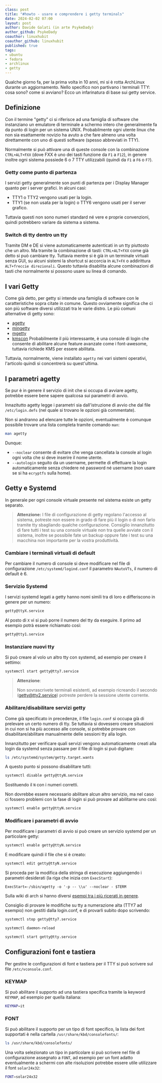 ```yaml
---
class: post
title: "#howto - usare e comprendere i getty terminals"
date: 2024-02-02 07:00
layout: post
author: Davide Galati (in arte PsykeDady)
author_github: PsykeDady
coauthor: linuxhubit
coauthor_github: linuxhubit
published: true
tags:
- ubuntu
- fedora
- archlinux
- getty
---
```


Qualche giorno fa, per la prima volta in 10 anni, mi si è rotta ArchLinux durante un aggiornamento. Nello specifico non partivano i terminali TTY: cosa sono? come si avviano? Ecco un infarinatura di base sui getty service.

## Definizione

Con il termine "getty" ci si riferisce ad una famiglia di software che instanziano un emulatore di terminale a schermo intero che generalmente fa da punto di login per un sistema UNIX. Probabilmente ogni utente linux che non sia esattamente novizio ha avuto a che fare almeno una volta direttamente con uno di questi software (spesso abbreviati in TTY).

Normalmente si può attivare una di queste console con la combinazione `CTRL+ALT+FXX` (dove FXX è uno dei tasti funzione da `F1` a `F12`), in genere inoltre ogni sistema possiede 6 o 7 TTY utilizzabili (quindi da `F1` a `F6` o `F7`).

### Getty come punto di partenza

I servizi getty generalmente son punti di partenza per i Display Manager quanto per i server grafici. In alcuni casi:

- TTY1 o TTY2 vengono usati per la login.
- TTY1 (se non usata per la login) o TTY6 vengono usati per il server grafico.

Tuttavia questi non sono numeri standard né vere e proprie convenzioni, quindi potrebbero variare da sistema a sistema.

### Switch di tty dentro un tty

Tramite DM e DE si viene automaticamente autenticati in un tty piuttosto che un altro. Ma tramite la combinazione di tasti: `CTRL+ALT+FXX` come già detto si può cambiare tty. Tuttavia mentre si è già in un terminale virtuali senza GUI, su alcuni sistemi la shortcut si accorcia in `ALT+FX` o addirittura `ALT+freccie direzionali`. Questo tuttavia disabilita alcune combinazioni di tasti che normalmente si possono usare su linea di comando.

## I vari Getty

Come già detto, per getty si intende una famiglia di software con le caratteristiche sopra citate in comune. Questo ovviamente significa che ci son più software diversi utilizzati tra le varie distro. Le più comuni alternative di getty sono:

- [agetty](https://github.com/util-linux/util-linux/blob/master/term-utils/agetty.c)
- [mingetty](https://sourceforge.net/projects/mingetty/)
- [mgetty](http://mgetty.greenie.net)
- [kmscon](https://cgit.freedesktop.org/~dvdhrm/kmscon/tree/README) Probabilmente il più interessante, è una console di login che consente di abilitare alcune feature avanzate come i font-awesome, tuttavia richiede KMS per essere abilitata.

Tuttavia, normalmente, viene installato `agetty` nei vari sistemi operativi, l'articolo quindi si concentrerà su quest'ultima.

## I parametri agetty

Se pur è in genere il servizio di init che si occupa di avviare agetty, potrebbe essere bene sapere qualcosa sui parametri di avvio.

Innazitutto agetty legge i parametri sia dall'istruzione di avvio che dal file `/etc/login.defs` (nel quale si trovano le opzioni già commentate).

Non si andranno ad elencare tutte le opzioni, eventualmente è comunque possibile trovare una lista completa tramite comando `man`:

```bash
man agetty
```

Dunque:

- `--noclear` consente di evitare che venga cancellata la console al login ogni volta che si deve inserire il nome utente.
- `--autologin` seguito da un username, permette di effettuare la login automaticamente senza chiedere né password né username (non usare se si ha `ecryptfs` sulla home).

## Getty e Systemd

In generale per ogni console virtuale presente nel sistema esiste un getty separato.

> **Attenzione:**
> I file di configurazione di getty regolano l'accesso al sistema, potreste non essere in grado di fare più il login o di non farlo tramite tty sbagliando qualche configurazione. Consiglio innanzitutto di fare tutti i test su una console virtuale non tra quelle avviate con il sistema, inoltre se possibile fate un backup oppure fate i test su una macchina non importante per la vostra produttività.

### Cambiare i terminali virtuali di default

Per cambiare il numero di console si deve modificare nel file di configurazione `/etc/systemd/logind.conf` il parametro `NAutoVTs`, il numero di default è 6.

### Servizio Systemd

I servizi systemd legati a getty hanno nomi simili tra di loro e differiscono in genere per un numero:

```bash
getty@ttyX.service
```

Al posto di `X` vi si può porre il numero del tty da eseguire. Il primo ad esempio potrà essere richiamato così:

```bash
getty@tty1.service
```

### Instanziare nuovi tty

Si può creare al volo un altro tty con systemd, ad esempio per creare il settimo:

```bash
systemctl start getty@tty7.service
```

> **Attenzione**:
>
> Non sovrascrivete terminali esistenti, ad esempio ricreando il secondo (getty@tty2.service) potreste perdere la sessione utente corrente.

### Abilitare/disabilitare servizi getty

Come già specificato in precedenze, il file `login.conf` si occupa già di prelevare un certo numero di tty. Se tuttavia si dovessero creare situazioni in cui non si ha più accesso alle console, si potrebbe provare con disabilitare/abilitare manualmente delle sessioni tty alla login.

Innanzitutto per verificare quali servizi vengono automaticamente creati alla login da systemd senza passare per il file di login si può digitare:

```bash
ls /etc/systemd/system/getty.target.wants
```

A questo punto si possono disabilitare tutti:

```bash
systemctl disable getty@ttyN.service
```

Sostituendo il `N` con i numeri corretti.

Non dovrebbe essere necessario abilitare alcun altro servizio, ma nel caso ci fossero problemi con la fase di login si può provare ad abilitarne uno così:

```bash
systemctl enable getty@ttyN.service
```

### Modificare i parametri di avvio

Per modificare i parametri di avvio si può creare un servizio systemd per un particolare getty: 

```bash
systemctl enable getty@ttyN.service
```

E modificare quindi il file che si è creato:

```bash
systemctl edit getty@ttyN.service
```

Si proceda per la modifica della stringa di esecuzione aggiungendo i parametri desiderati (la riga che inizia con `ExecStart`):

```properties
ExecStart=-/sbin/agetty -o '-p -- \\u' --noclear - $TERM
```

Sulla wiki di arch si hanno diversi [esempi tra i più ricerati in genere](https://wiki.archlinux.org/title/Getty#Prompt_only_the_password_for_a_default_user_in_virtual_console_login).

Consiglio di provare le modifiche su tty a numerazione alta (TTY7 ad esempio) non gestiti dalla login.conf, e di provarli subito dopo scrivendo: 

```bash
systemctl stop getty@tty7.service

systemctl daemon-reload

systemctl start getty@tty.service
```

## Configurazioni font e tastiera

Per gestire le configurazioni di font e tastiera per il TTY si può scrivere sul file `/etc/vconsole.conf`.

### KEYMAP

Si può abilitare il supporto ad una tastiera specifica tramite la keyword `KEYMAP`, ad esempio per quella italiana:

```bash
KEYMAP=it
```

### FONT

Si può abilitare il supporto per un tipo di font specifico, la lista dei font supportati è nella cartella `/usr/share/kbd/consolefonts/`:

```bash
ls /usr/share/kbd/consolefonts/
```

Una volta selezionato un tipo in particolare si può scrivere nel file di configurazione assegnato a `FONT`, ad esempio per un font adatto eventualmente a schermi con alte risoluzioni potrebbe essere utile utilizzare il font `solar24x32`: 

```bash
FONT=solar24x32
```
